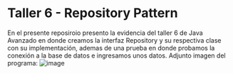 # Taller 6 - Repository Pattern
En el presente reposiroio presento la evidencia del taller 6 de Java Avanzado en donde creamos la interfaz Repository y su respectiva clase con su implementación, ademas de una prueba en donde probamos la conexión a la base de datos e ingresamos unos datos.
Adjunto imagen del programa:
![image](https://github.com/BrayanAlfonso/project2687365-6/assets/126422513/7acd5dda-4a81-44f1-874e-8f04cae2f548)
